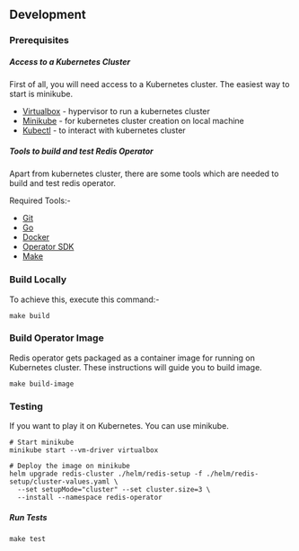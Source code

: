 ## Development

### Prerequisites

##### Access to a Kubernetes Cluster

First of all, you will need access to a Kubernetes cluster. The easiest way to start is minikube.

- [Virtualbox](https://www.virtualbox.org/wiki/Downloads) - hypervisor to run a kubernetes cluster
- [Minikube](https://kubernetes.io/docs/setup/minikube/) - for kubernetes cluster creation on local machine
- [Kubectl](https://kubernetes.io/docs/tasks/tools/install-kubectl/) - to interact with kubernetes cluster

##### Tools to build and test Redis Operator

Apart from kubernetes cluster, there are some tools which are needed to build and test redis operator.

Required Tools:-

- [Git](https://git-scm.com/downloads)
- [Go](https://golang.org/dl/)
- [Docker](https://docs.docker.com/install/)
- [Operator SDK](https://github.com/operator-framework/operator-sdk/blob/v0.8.1/doc/user/install-operator-sdk.md)
- [Make](https://www.gnu.org/software/make/manual/make.html)

### Build Locally

To achieve this, execute this command:-

```shell
make build
```

### Build Operator Image

Redis operator gets packaged as a container image for running on Kubernetes cluster. These instructions will guide you to build image.

```shell
make build-image
```

### Testing

If you want to play it on Kubernetes. You can use minikube.

```shell
# Start minikube
minikube start --vm-driver virtualbox

# Deploy the image on minikube
helm upgrade redis-cluster ./helm/redis-setup -f ./helm/redis-setup/cluster-values.yaml \
  --set setupMode="cluster" --set cluster.size=3 \
  --install --namespace redis-operator
```

##### Run Tests

```shell
make test
```
